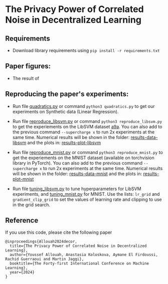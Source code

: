 # The Privacy Power of Correlated Noise in Decentralized Learning

## Requirements

* Download library requirements using `pip install -r requirements.txt`

## Paper figures:

* The result of 
  
## Reproducing the paper's experiments:

* Run file [quadratics.py](quadratics.py) or command `python3 quadratics.py` to get our experiments on Synthetic data (Linear Regression).
* Run file [reproduce_libsvm.py](reproduce_libsvm.py) or command `python3 reproduce_libsvm.py` to get the experiements on the LibSVM dataset [a9a](libsvm_data/). You can also add to the previous command `--supercharge x` to run 2x experiments at the same time. Numerical results will be shown in the folder: [results-data-libsvm](results-data-libsvm/) and the plots in: [results-plot-libsvm](results-plot-libsvm/)
* Run file [reproduce_mnist.py](reproduce_mnist.py) or command `python3 reproduce_mnist.py` to get the experiements on the MNIST dataset (available on torchvision library in PyTorch). You can also add to the previous command `--supercharge x` to run 2x experiments at the same time. Numerical results will be shown in the folder: [results-data-mnist](results-data-mnist/) and the plots in: [results-plot-mnist](results-plot-mnist/)

* Run file [tuning_libsvm.py](tuning_libsvm.py) to tune hyperparameters for LibSVM experiments, and [tuning_mnist.py](tuning_mnist.py) for MNIST. Use the lists: `lr_grid` and `gradient_clip_grid` to set the values of learning rate and clipping to use in the grid search.
 


## Reference
If you use this code, please cite the following paper

```
@inproceedings{Allouah2024decor,
  title={The Privacy Power of Correlated Noise in Decentralized Learning},
  author={Youssef Allouah, Anastasia Koloskova, Aymane El Firdoussi, Rachid Guerraoui and Martin Jaggi},
  booktitle={The Forty-first International Conference on Machine Learning},
  year={2024}
}
```
